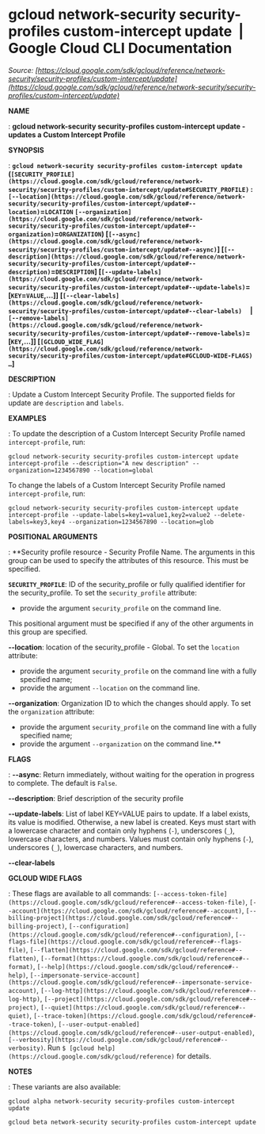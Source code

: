 # gcloud network-security security-profiles custom-intercept update  |  Google Cloud CLI Documentation

*Source: [https://cloud.google.com/sdk/gcloud/reference/network-security/security-profiles/custom-intercept/update](https://cloud.google.com/sdk/gcloud/reference/network-security/security-profiles/custom-intercept/update)*

**NAME**

: **gcloud network-security security-profiles custom-intercept update - updates a Custom Intercept Profile**

**SYNOPSIS**

: **`gcloud network-security security-profiles custom-intercept update` (`[SECURITY_PROFILE](https://cloud.google.com/sdk/gcloud/reference/network-security/security-profiles/custom-intercept/update#SECURITY_PROFILE)` : `[--location](https://cloud.google.com/sdk/gcloud/reference/network-security/security-profiles/custom-intercept/update#--location)`=`LOCATION` `[--organization](https://cloud.google.com/sdk/gcloud/reference/network-security/security-profiles/custom-intercept/update#--organization)`=`ORGANIZATION`) [`[--async](https://cloud.google.com/sdk/gcloud/reference/network-security/security-profiles/custom-intercept/update#--async)`] [`[--description](https://cloud.google.com/sdk/gcloud/reference/network-security/security-profiles/custom-intercept/update#--description)`=`DESCRIPTION`] [`[--update-labels](https://cloud.google.com/sdk/gcloud/reference/network-security/security-profiles/custom-intercept/update#--update-labels)`=[`KEY`=`VALUE`,…]] [`[--clear-labels](https://cloud.google.com/sdk/gcloud/reference/network-security/security-profiles/custom-intercept/update#--clear-labels)`     | `[--remove-labels](https://cloud.google.com/sdk/gcloud/reference/network-security/security-profiles/custom-intercept/update#--remove-labels)`=[`KEY`,…]] [`[GCLOUD_WIDE_FLAG](https://cloud.google.com/sdk/gcloud/reference/network-security/security-profiles/custom-intercept/update#GCLOUD-WIDE-FLAGS) …`]**

**DESCRIPTION**

: Update a Custom Intercept Security Profile.
The supported fields for update are `description` and
`labels`.

**EXAMPLES**

: To update the description of a Custom Intercept Security Profile named
`intercept-profile`, run:

```
gcloud network-security security-profiles custom-intercept update intercept-profile --description="A new description" --organization=1234567890 --location=global
```

To change the labels of a Custom Intercept Security Profile named
`intercept-profile`, run:

```
gcloud network-security security-profiles custom-intercept update intercept-profile --update-labels=key1=value1,key2=value2 --delete-labels=key3,key4 --organization=1234567890 --location=glob
```

**POSITIONAL ARGUMENTS**

: **Security profile resource - Security Profile Name. The arguments in this group
can be used to specify the attributes of this resource.
This must be specified.

**`SECURITY_PROFILE`**:
ID of the security_profile or fully qualified identifier for the
security_profile.
To set the `security_profile` attribute:

- provide the argument `security_profile` on the command line.

This positional argument must be specified if any of the other arguments in this
group are specified.

**--location**:
location of the security_profile - Global.
To set the `location` attribute:

- provide the argument `security_profile` on the command line with a
fully specified name;
- provide the argument `--location` on the command line.

**--organization**:
Organization ID to which the changes should apply.
To set the `organization` attribute:

- provide the argument `security_profile` on the command line with a
fully specified name;
- provide the argument `--organization` on the command line.**

**FLAGS**

: **--async**:
Return immediately, without waiting for the operation in progress to complete.
The default is `False`.

**--description**:
Brief description of the security profile

**--update-labels**:
List of label KEY=VALUE pairs to update. If a label exists, its value is
modified. Otherwise, a new label is created.
Keys must start with a lowercase character and contain only hyphens
(`-`), underscores (`_`), lowercase characters, and
numbers. Values must contain only hyphens (`-`), underscores
(`_`), lowercase characters, and numbers.

**--clear-labels**

**GCLOUD WIDE FLAGS**

: These flags are available to all commands: `[--access-token-file](https://cloud.google.com/sdk/gcloud/reference#--access-token-file)`,
`[--account](https://cloud.google.com/sdk/gcloud/reference#--account)`, `[--billing-project](https://cloud.google.com/sdk/gcloud/reference#--billing-project)`,
`[--configuration](https://cloud.google.com/sdk/gcloud/reference#--configuration)`,
`[--flags-file](https://cloud.google.com/sdk/gcloud/reference#--flags-file)`,
`[--flatten](https://cloud.google.com/sdk/gcloud/reference#--flatten)`, `[--format](https://cloud.google.com/sdk/gcloud/reference#--format)`, `[--help](https://cloud.google.com/sdk/gcloud/reference#--help)`, `[--impersonate-service-account](https://cloud.google.com/sdk/gcloud/reference#--impersonate-service-account)`,
`[--log-http](https://cloud.google.com/sdk/gcloud/reference#--log-http)`,
`[--project](https://cloud.google.com/sdk/gcloud/reference#--project)`, `[--quiet](https://cloud.google.com/sdk/gcloud/reference#--quiet)`, `[--trace-token](https://cloud.google.com/sdk/gcloud/reference#--trace-token)`, `[--user-output-enabled](https://cloud.google.com/sdk/gcloud/reference#--user-output-enabled)`,
`[--verbosity](https://cloud.google.com/sdk/gcloud/reference#--verbosity)`.
Run `$ [gcloud help](https://cloud.google.com/sdk/gcloud/reference)` for details.

**NOTES**

: These variants are also available:

```
gcloud alpha network-security security-profiles custom-intercept update
```

```
gcloud beta network-security security-profiles custom-intercept update
```